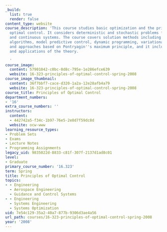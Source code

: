 ```yaml
---
_build:
  list: true
  render: false
content_type: website
course_description: 'This course studies basic optimization and the principles of
  optimal control. It considers deterministic and stochastic problems for both discrete
  and continuous systems. The course covers solution methods including numerical search
  algorithms, model predictive control, dynamic programming, variational calculus,
  and approaches based on Pontryagin''s maximum principle, and it includes many examples
  and applications of the theory.

  '
course_image:
  content: 57901042-c0bc-0d8c-795e-1e286efce639
  website: 16-323-principles-of-optimal-control-spring-2008
course_image_thumbnail:
  content: 36f7bbf7-cace-d320-1a2a-12e28afb4a79
  website: 16-323-principles-of-optimal-control-spring-2008
course_title: Principles of Optimal Control
department_numbers:
- '16'
extra_course_numbers: ''
instructors:
  content:
  - 442742a5-f34c-1b97-76e5-2e8d7f59dc8d
  website: ocw-www
learning_resource_types:
- Problem Sets
- Exams
- Lecture Notes
- Programming Assignments
legacy_uid: 9835022d-8833-c81f-307f-2137d1ad8c01
level:
- Graduate
primary_course_number: '16.323'
term: Spring
title: Principles of Optimal Control
topics:
- - Engineering
  - Aerospace Engineering
  - Guidance and Control Systems
- - Engineering
  - Systems Engineering
  - Systems Optimization
uid: 7e54c129-35a2-40a7-877b-9306d3ae4a56
url_path: courses/16-323-principles-of-optimal-control-spring-2008
year: '2008'
---
```

